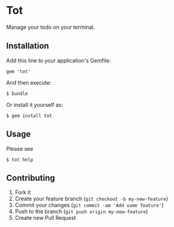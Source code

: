 # Tot

Manage your todo on your terminal.

## Installation

Add this line to your application's Gemfile:

    gem 'tot'

And then execute:

    $ bundle

Or install it yourself as:

    $ gem install tot

## Usage

Please see

    $ tot help

## Contributing

1. Fork it
2. Create your feature branch (`git checkout -b my-new-feature`)
3. Commit your changes (`git commit -am 'Add some feature'`)
4. Push to the branch (`git push origin my-new-feature`)
5. Create new Pull Request
